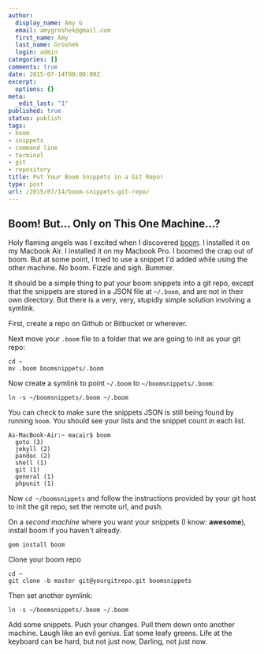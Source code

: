 ```yaml
---
author:
  display_name: Amy G
  email: amygroshek@gmail.com
  first_name: Amy
  last_name: Groshek
  login: admin
categories: []
comments: true
date: 2015-07-14T00:00:00Z
excerpt:
  options: {}
meta:
  _edit_last: "1"
published: true
status: publish
tags:
- boom
- snippets
- command line
- terminal
- git
- repository
title: Put Your Boom Snippets in a Git Repo!
type: post
url: /2015/07/14/boom-snippets-git-repo/
---
```


## Boom! But... Only on This One Machine...?

Holy flaming angels was I excited when I discovered [boom](http://zachholman.com/boom/ "boom"). I installed it on my Macbook Air. I installed it on my Macbook Pro. I boomed the crap out of boom. But at some point, I tried to use a snippet I'd added while using the other machine. No boom. Fizzle and sigh. Bummer.

It should be a simple thing to put your boom snippets into a git repo, except that the snippets are stored in a JSON file at `~/.boom`, and are not in their own directory. But there is a very, very, stupidly simple solution involving a symlink.

First, create a repo on Github or Bitbucket or wherever.

Next move your `.boom` file to a folder that we are going to init as your git repo:

    cd ~
    mv .boom boomsnippets/.boom


Now create a symlink to point `~/.boom` to `~/boomsnippets/.boom`:


    ln -s ~/boomsnippets/.boom ~/.boom


You can check to make sure the snippets JSON is still being found by running `boom`. You should see your lists and the snippet count in each list.

    As-MacBook-Air:~ macair$ boom
      goto (3)
      jekyll (2)
      pandoc (2)
      shell (1)
      git (1)
      general (1)
      phpunit (1)

Now `cd ~/boomsnippets` and follow the instructions provided by your git host to init the git repo, set the remote url, and push.

On a *second machine* where you want your snippets (I know: **awesome**), install boom if you haven't already.

    gem install boom

Clone your boom repo

    cd ~
    git clone -b master git@yourgitrepo.git boomsnippets

Then set another symlink:

    ln -s ~/boomsnippets/.boom ~/.boom

Add some snippets. Push your changes. Pull them down onto another machine. Laugh like an evil genius. Eat some leafy greens. Life at the keyboard can be hard, but not just now, Darling, not just now.





